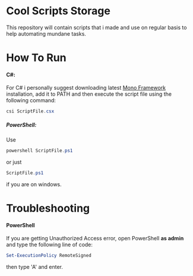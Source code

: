 # Cool Scripts Storage
This repository will contain scripts that i made and use on regular basis to help automating mundane tasks.
# How To Run
#### C#: 
For C# i personally suggest downloading latest <a href="https://www.mono-project.com/" target="_blank">Mono Framework</a> installation, add it to PATH and then execute the script file using the following command:
```powershell
csi ScriptFile.csx
```
##### PowerShell: 
Use 
```powershell 
powershell ScriptFile.ps1
``` 
or just  
```powershell 
ScriptFile.ps1
```
if you are on windows.
# Troubleshooting
#### PowerShell
If you are getting Unauthorized Access error, open PowerShell **as admin** and type the following line of code:
```powershell
Set-ExecutionPolicy RemoteSigned
```
then type 'A' and enter.

